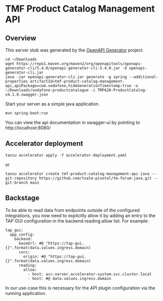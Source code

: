# TMF Product Catalog Management API

## Overview
This server stub was generated by the [OpenAPI Generator](https://openapi-generator.tech) project.
```
cd ~/Downloads
wget https://repo1.maven.org/maven2/org/openapitools/openapi-generator-cli/5.4.0/openapi-generator-cli-5.4.0.jar -O openapi-generator-cli.jar
java -jar openapi-generator-cli.jar generate -g spring --additional-properties artifactId=tmf-product-catalog-management-api,apiPackage=com.vodafone,hideGenerationTimestamp:true -o ~/Downloads/vodafone-productcatalogue -i TMF620-ProductCatalog-v4.1.0.swagger.json
```

Start your server as a simple java application.
```
mvn spring-boot:run
```

You can view the api documentation in swagger-ui by pointing to
http://localhost:8080/

## Accelerator deployment
```
tanzu accelerator apply -f accelerator-deployment.yaml
```
or
```
tanzu accelerator create tmf-product-catalog-management-api-java --git-repository https://github.com/tsalm-pivotal/tm-forum-java.git --git-branch main
```
## Backstage
To be able to read data from endpoints outside of the configured integrations, you now need to explicitly allow it by adding an entry to the TAP GUI configuration in the backend.reading.allow list. 
For example:
```
tap_gui:
  app_config:
    backend:
      baseUrl: #@ "https://tap-gui.{}".format(data.values.ingress.domain)
      cors:
        origin: #@ "https://tap-gui.{}".format(data.values.ingress.domain)
      reading:
        allow:
          - host: acc-server.accelerator-system.svc.cluster.local
          - host: #@ data.values.ingress.domain
```
In our use-case this is necessary for the API plugin configuration via the running application. 
